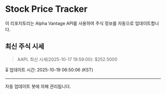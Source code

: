 
# Stock Price Tracker

이 리포지토리는 Alpha Vantage API를 사용하여 주식 정보를 자동으로 업데이트합니다.

## 최신 주식 시세
> AAPL 최신 시세(2025-10-17 19:59:00): $252.5000

⏳ 업데이트 시간: 2025-10-19 06:50:06 (KST)

---
자동 업데이트 봇에 의해 관리됩니다.
